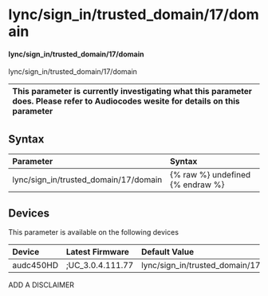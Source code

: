 ﻿---
description: lync/sign_in/trusted_domain/17/domain
search: false
---

# lync/sign_in/trusted_domain/17/domain

#### lync/sign_in/trusted_domain/17/domain

lync/sign_in/trusted_domain/17/domain


| This parameter is currently investigating what this parameter does. Please refer to Audiocodes wesite for details on this parameter | 
| :--- |

## Syntax
| Parameter | Syntax |
| :--- | :--- |
|lync/sign_in/trusted_domain/17/domain | {% raw %} undefined {% endraw %}|

## Devices
This parameter is available on the following devices

| Device | Latest Firmware | Default Value |
|:---|:---|:---|
| audc450HD | ;UC_3.0.4.111.77 | lync/sign_in/trusted_domain/17/domain= 

ADD A DISCLAIMER
